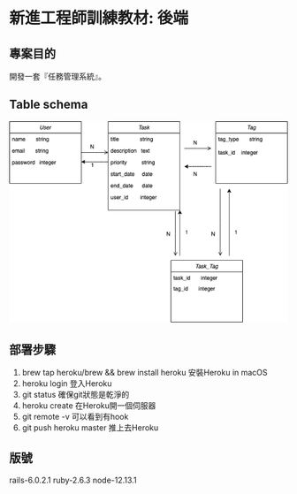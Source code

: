 #  新進工程師訓練教材: 後端

## 專案目的
開發一套『任務管理系統』。


## Table schema
![imgae](https://github.com/miluku1018/task_management/blob/master/task_ma3.draw.png)

## 部署步驟
1. brew tap heroku/brew && brew install heroku 安裝Heroku in macOS
2. heroku login 登入Heroku
3. git status 確保git狀態是乾淨的
4. heroku create 在Heroku開一個伺服器
5. git remote -v 可以看到有hook
6. git push heroku master 推上去Heroku

## 版號
rails-6.0.2.1
ruby-2.6.3
node-12.13.1

